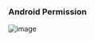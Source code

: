 ### Android Permission
![image](https://user-images.githubusercontent.com/34837583/158025897-3431e8e9-4536-4d37-85dd-7aba2c2f44f2.png)
<br><br>
